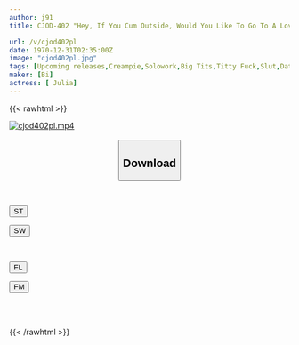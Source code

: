 ```yaml
---
author: j91
title: CJOD-402 "Hey, If You Cum Outside, Would You Like To Go To A Love Hotel Without Telling Your Girlfriend?" While My Girlfriend Was Away, JULIA, Who Wanted To Have A Sex Friend, Asked Me Out On A Date, And Even Though We Were Outside, She Held Her J-cup Huge Breasts Close To Me... And We Kissed Repeatedly And Seduced Her. I Lost And Got An Erection, So I Ejaculated Many Times Until Morning At The Hotel And Was Taken Down...

url: /v/cjod402pl
date: 1970-12-31T02:35:00Z
image: "cjod402pl.jpg"
tags: [Upcoming releases,Creampie,Solowork,Big Tits,Titty Fuck,Slut,Date	 ]
maker: [Bi]
actress: [ Julia]
---
```



{{< rawhtml >}}

<div class="video" data-videoid="pending_link.html">
    <a href="javascript:;">
        <img src="/v/cjod402pl/cjod402pl.jpg" width="WIDTH" height="HEIGHT" alt="cjod402pl.mp4" loading="lazy">
    </a>
</div>

<script type="text/javascript" src="https://j91.asia/asset/on-demand-pend.js"></script>

<br>
  <link rel="stylesheet" href="https://j91.asia/asset/bs5.css">
  
  <center>
  <button class="btn btn-primary" type="button" data-bs-toggle="collapse" data-bs-target=".multi-collapse" aria-expanded="false" aria-controls="multiCollapseExample1 multiCollapseExample2"><h2>Download</h2></button></center>
</p>
<div class="row">
  <div class="col">
    <div class="collapse multi-collapse" id="multiCollapseExample1">
      <div class="card card-body">
	      	      <br>
<div class="buttons">  
<p><a href="https://j91.asia/pending_link.html" target="_blank"><button class="btn-hover color-3"><i class="fa fa-download"></i> ST</button></a></p>
<p><a href="https://j91.asia/pending_link.html" target="_blank"><button class="btn-hover color-2"><i class="fa fa-download"></i> SW</button></a></p></div>
    </div>
  </div>
</div>
  <div class="col">
    <div class="collapse multi-collapse" id="multiCollapseExample2">
      <div class="card card-body">
	      <br>
<div class="buttons">
<p><a href="https://j91.asia/pending_link.html" target="_blank"><button class="btn-hover color-9"><i class="fa fa-download"></i> FL</button></a></p>
<p><a href="https://j91.asia/pending_link.html" target="_blank"><button class="btn-hover color-8"><i class="fa fa-download"></i> FM</button></a></p></div>
<br><br>
      </div>
    </div>
  </div>
</div>

{{< /rawhtml >}}
